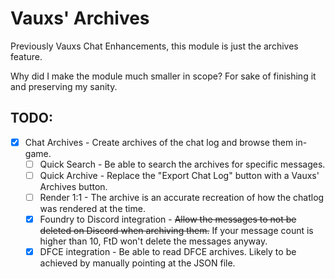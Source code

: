# Vauxs' Archives

Previously Vauxs Chat Enhancements, this module is just the archives feature.

Why did I make the module much smaller in scope? For sake of finishing it and preserving my sanity.

## TODO:

- [x] Chat Archives - Create archives of the chat log and browse them in-game.
  - [ ] Quick Search - Be able to search the archives for specific messages.
  - [ ] Quick Archive - Replace the "Export Chat Log" button with a Vauxs' Archives button.
  - [ ] Render 1:1 - The archive is an accurate recreation of how the chatlog was rendered at the time.
  - [x] Foundry to Discord integration - ~~Allow the messages to not be deleted on Discord when archiving them.~~ If your message count is higher than 10, FtD won't delete the messages anyway.
  - [x] DFCE integration - Be able to read DFCE archives. Likely to be achieved by manually pointing at the JSON file.
